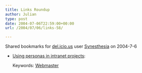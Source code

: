 ```yaml
---
title: Links Roundup
author: Julian
type: post
date: 2004-07-06T22:59:00+00:00
url: /2004/07/06/links-58/

---
```

Shared bookmarks for [del.icio.us][1] user  [Synesthesia][2] on 2004-7-6

  * [Using personas in intranet projects][3]:
   
    Keywords: [Webmaster][4]

 [1]: https://del.icio.us/
 [2]: https://del.icio.us/synesthesia
 [3]: https://www.intranetfocus.com/blog/archives/000147.html "https://www.intranetfocus.com/blog/archives/000147.html"
 [4]: https://del.icio.us/synesthesia/Webmaster